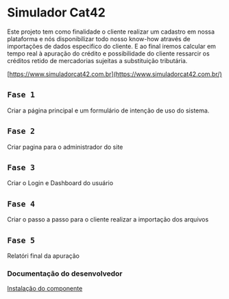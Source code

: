 # Simulador Cat42

Este projeto tem como finalidade o cliente realizar um cadastro em nossa plataforma e nós disponibilizar
todo nosso know-how através de importações de dados especifico do cliente. E ao final iremos calcular
em tempo real à apuração do crédito e possibilidade do cliente ressarcir os créditos retido de mercadorias sujeitas a substituição tributária.

[https://www.simuladorcat42.com.br](https://www.simuladorcat42.com.br/)

## `Fase 1`

Criar a página principal e um formulário de intenção de uso do sistema.

## `Fase 2`

Criar pagina para o administrador do site

## `Fase 3`

Criar o Login e Dashboard do usuário

## `Fase 4`

Criar o passo a passo para o cliente realizar a importação dos arquivos

## `Fase 5`

Relatóri final da apuração

### Documentação do desenvolvedor

[Instalação do componente](./documentacao/components.md)
